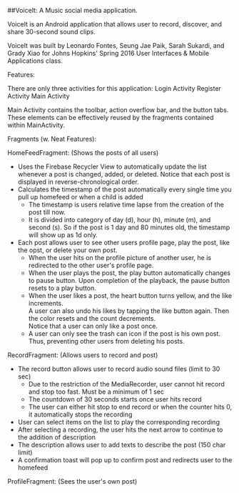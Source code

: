 ##VoiceIt: A Music social media application.

VoiceIt is an Android application that allows user to record, discover, and share 30-second sound clips. 

VoiceIt was built by Leonardo Fontes, Seung Jae Paik, Sarah Sukardi, and Grady Xiao for Johns Hopkins' Spring 2016 User Interfaces & Mobile Applications class.

Features:

There are only three activities for this application:
Login Activity
Register Activity
Main Activity

Main Activity contains the toolbar, action overflow bar, and the button tabs. <br>
These elements can be effectively reused by the fragments contained within MainActivity.

Fragments (w. Neat Features):

HomeFeedFragment: (Shows the posts of all users)
<ul>
  <li> Uses the Firebase Recycler View to automatically update the list whenever a post is changed, added, or deleted. Notice that each post is displayed in reverse-chronological order.
  <li> Calculates the timestamp of the post automatically every single time you pull up homefeed or when a child is added
    <ul>
      <li>The timestamp is users relative time lapse from the creation of the post till now.
      <li>It is divided into category of day (d), hour (h), minute (m), and second (s).
      So if the post is 1 day and 80 minutes old, the timestamp will show up as 1d only.
    </ul>
  <li> Each post allows user to see other users profile page, play the post, like the opst, or delete your own post.
    <ul>
      <li> When the user hits on the profile picture of another user, he is redirected to the other user's profile page.
      <li> When the user plays the post, the play button automatically changes to pause button.
      Upon completion of the playback, the pause button resets to a play button. 
      <li> When the user likes a post, the heart button turns yellow, and the like increments. <br>
      A user can also undo his likes by tapping the like button again. Then the color resets and the count decrements. <br>
      Notice that a user can only like a post once. <br>
      <li> A user can only see the trash can icon if the post is his own post. Thus, preventing other users from deleting his posts.
    </ul>
</ul>

RecordFragment: (Allows users to record and post)
<ul>
  <li> The record button allows user to record audio sound files (limit to 30 sec)
    <ul>
      <li> Due to the restriction of the MediaRecorder, user cannot hit record and stop too fast. Must be a minimum of 1 sec
      <li> The countdown of 30 seconds starts once user hits record
      <li> The user can either hit stop to end record or when the counter hits 0, it automatically stops the recording
    </ul>
  <li> User can select items on the list to play the corresponding recording
  <li> After selecting a recording, the user hits the next arrow to continue to the addition of description
  <li> The description allows user to add texts to describe the post (150 char limit)
  <li> A confirmation toast will pop up to confirm post and redirects user to the homefeed
</ul>

ProfileFragment: (Sees the user's own post)
